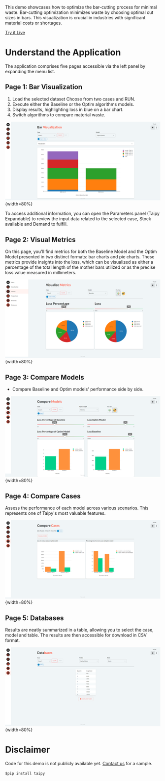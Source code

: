 This demo showcases how to optimize
the bar-cutting process for minimal waste.
Bar-cutting optimization minimizes waste by choosing optimal cut sizes in bars.
This visualization is crucial in industries with significant material 
costs or shortages.

[Try it Live](https://bar-cutting.taipy.cloud/Databases)

# Understand the Application
The application comprises five pages accessible via the left panel by 
expanding the menu list.

## Page 1: Bar Visualization

  1. Load the selected dataset Choose from two cases and RUN.
  2. Execute either the Baseline or the Optim algorithms models.
  3. Display results, highlighting loss in blue on a bar chart.
  4. Switch algorithms to compare material waste.

![Bar Cutting Visualization](images/bar-cutting-bar-Visualization.png){width=80%}

To access additional information, you can open the Parameters panel 
(Taipy Expandable) to review the input data related to the selected case, 
Stock available and Demand to fulfill.

## Page 2: Visual Metrics
On this page, you'll find metrics for both the Baseline Model and the 
Optim Model presented in two distinct formats: bar charts and pie charts. 
These metrics provide insights into the loss, which can be visualized as 
either a percentage of the total length of the mother bars utilized or as 
the precise loss value measured in millimeters.

![Bar Cutting Metrics](images/bar-cutting-Metrics.png){width=80%}

## Page 3: Compare Models
- Compare Baseline and Optim models' performance side by side.

![Bar Cutting comparison](images/bar-cutting-model-comparison.png){width=80%}


## Page 4: Compare Cases
Assess the performance of each model across various scenarios. This 
represents one of Taipy's most valuable features.

![Bar Cutting Comparison](images/bar-cutting-compare-cases.png){width=80%}

## Page 5: Databases
Results are neatly summarized in a table, allowing you to select the case, 
model and table. The results are then accessible for download in CSV format.

![Bar Cutting Databases](images/bar-cutting-databases.png){width=80%}



# Disclaimer
Code for this demo is not publicly available yet. [Contact us](https://www.taipy.io/contact-us/) 
for a sample.


```$pip install taipy```
